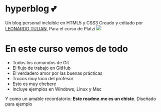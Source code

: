 
# hyperblog 💕
Un blog personal incleible en HTML5 y CSS3 
Creado y editado por [LEONARDO TULIAN](https://www.linkedin.com/in/leonardo-ezequiel-tulian-305696149/ "Leonardo Tulian"), Para el curso de Platzi
![](https://scontent.fcor2-1.fna.fbcdn.net/v/t31.0-8/s960x960/26116206_1948125071869186_4970054564193402270_o.jpg?_nc_cat=107&_nc_ohc=Mf97gUEDduYAX-rl2k6&_nc_ht=scontent.fcor2-1.fna&_nc_tp=1002&oh=3ca42b2ebacf8a8fb244e5f20839b505&oe=5EA699B2)
# En este curso vemos de todo
- Todos los comandos de Git 
- El flujo de trabajo en GitHub
- El verdadero amor por las buenas prácticas
- Trucos muy loco del profesor 
- Esto es muy chebere
- Incluye ejemplos en Windows, Linux y Mac

Y como un amable recordatorio: **Este readme.me es un chiste**. Diseñado para ejemplo
